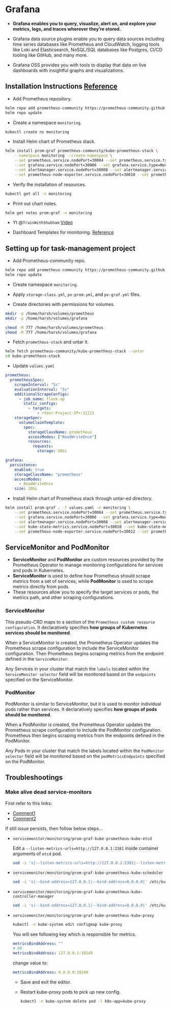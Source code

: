 # Grafana

* **Grafana enables you to query, visualize, alert on, and explore your metrics, logs, and traces wherever they’re stored.**

* Grafana data source plugins enable you to query data sources including time series databases like Prometheus and CloudWatch, logging tools like Loki and Elasticsearch, NoSQL/SQL databases like Postgres, CI/CD tooling like GitHub, and many more.
* Grafana OSS provides you with tools to display that data on live dashboards with insightful graphs and visualizations.

## Installation Instructions [Reference](https://github.com/prometheus-community/helm-charts/tree/main/charts/kube-prometheus-stack)

* Add Prometheus repository.

```bash
helm repo add prometheus-community https://prometheus-community.github.io/helm-charts
helm repo update
```

* Create a namespace `monitoring`.

```bash
kubectl create ns monitoring
```

* Install Helm chart of Prometheus stack.

```bash
helm install prom-graf prometheus-community/kube-prometheus-stack \
    --namespace monitoring --create-namespace \
    --set prometheus.service.nodePort=30004 --set prometheus.service.type=NodePort \
    --set grafana.service.nodePort=30006 --set grafana.service.type=NodePort \
    --set alertmanager.service.nodePort=30008 --set alertmanager.service.type=NodePort \
    --set prometheus-node-exporter.service.nodePort=30010 --set prometheus-node-exporter.service.type=NodePort
```

* Verify the installation of resources.

```bash
kubectl get all -n monitoring
```

* Print out chart notes.

```bash
helm get notes prom-graf -n monitoring
```

* Yt @`TrainWithShubham` [Video](https://www.youtube.com/watch?v=DXZUunEeHqM)

* Dashboard Templates for monitoring. [Reference](https://grafana.com/grafana/dashboards/)

## Setting up for task-management project

* Add Prometheus-community repo.

```bash
helm repo add prometheus-community https://prometheus-community.github.io/helm-charts
helm repo update
```

* Create namespace `monitoring`.

* Apply `storage-class.yml`, `pv-prom.yml`, and `pv-graf.yml` files.

* Create directories with permissions for volumes.

```bash
mkdir -p /home/harsh/volumes/prometheus
mkdir -p /home/harsh/volumes/grafana

chmod -R 777 /home/harsh/volumes/prometheus
chmod -R 777 /home/harsh/volumes/grafana
```

* Fetch `prometheus-stack` and untar it.

```bash
helm fetch prometheus-community/kube-prometheus-stack --untar
cd kube-prometheus-stack
```

* Update `values.yaml`

```yaml
prometheus:
  prometheusSpec:
    scrapeInterval: "5s"
    evaluationInterval: "5s"
    additionalScrapeConfigs:
      - job_name: flask-ap
        static_configs:
          - targets:
              - <Your-Project-IP>:31111
    storageSpec:
      volumeClaimTemplate:
        spec:
          storageClassName: prometheus
          accessModes: ["ReadWriteOnce"]
          resources:
            requests:
              storage: 50Gi

grafana:
  persistence:
    enabled: true
    storageClassName: "prometheus"
    accessModes:
      - ReadWriteOnce
    size: 20Gi
```

* Install Helm chart of Prometheus stack through untar-ed directory.

```bash
helm install prom-graf . -f values.yaml -n monitoring \
    --set prometheus.service.nodePort=30004 --set prometheus.service.type=NodePort \
    --set grafana.service.nodePort=30006 --set grafana.service.type=NodePort \
    --set alertmanager.service.nodePort=30008 --set alertmanager.service.type=NodePort \
    --set kube-state-metrics.service.nodePort=30010 --set kube-state-metrics.service.type=NodePort \
    --set prometheus-node-exporter.service.nodePort=30012 --set prometheus-node-exporter.service.type=NodePort
```

## ServiceMonitor and PodMonitor

* **ServiceMonitor** and **PodMonitor** are custom resources provided by the Prometheus Operator to manage monitoring configurations for services and pods in Kubernetes.
* **ServiceMonitor** is used to define how Prometheus should scrape metrics from a set of services, while **PodMonitor** is used to scrape metrics directly from pods.
* These resources allow you to specify the target services or pods, the metrics path, and other scraping configurations.

### ServiceMonitor

This pseudo-CRD maps to a section of the `Prometheus custom resource configuration`. It declaratively specifies **how groups of Kubernetes services should be monitored**.

When a ServiceMonitor is created, the Prometheus Operator updates the Prometheus scrape configuration to include the ServiceMonitor configuration. Then Prometheus begins scraping metrics from the endpoint defined in the `ServiceMonitor`.

Any Services in your cluster that match the `labels` located within the `ServiceMonitor selector` field will be monitored based on the `endpoints` specified on the ServiceMonitor.

### PodMonitor

PodMonitor is similar to ServiceMonitor, but it is used to monitor individual pods rather than services. It declaratively specifies **how groups of pods should be monitored**.

When a PodMonitor is created, the Prometheus Operator updates the Prometheus scrape configuration to include the PodMonitor configuration. Prometheus then begins scraping metrics from the endpoints defined in the PodMonitor.

Any Pods in your cluster that match the labels located within the `PodMonitor selector` field will be monitored based on the `podMetricsEndpoints` specified on the PodMonitor.

## Troubleshootings

### Make alive dead service-monitors

First refer to this links:

* [Comment1](https://github.com/prometheus-operator/kube-prometheus/issues/1392#issuecomment-2082325391)
* [Comment2](https://github.com/prometheus-operator/kube-prometheus/issues/1392#issuecomment-1411719953)

If still issue persists, then follow below steps...

* `servicemonitor/monitoring/prom-graf-kube-prometheus-kube-etcd`

    Edit a `--listen-metrics-urls=http://127.0.0.1:2381` inside container arguments of `etcd` pod.

    ```bash
    sed -i 's|--listen-metrics-urls=http://127.0.0.1:2381|--listen-metrics-urls=http://0.0.0.0:2381|' /etc/kubernetes/manifests/etcd.yaml
    ```

* `servicemonitor/monitoring/prom-graf-kube-prometheus-kube-scheduler`

    ```bash
    sed -i 's|--bind-address=127.0.0.1|--bind-address=0.0.0.0|' /etc/kubernetes/manifests/kube-scheduler.yaml
    ```

* `servicemonitor/monitoring/prom-graf-kube-prometheus-kube-controller-manager`

    ```bash
    sed -i 's|--bind-address=127.0.0.1|--bind-address=0.0.0.0|' /etc/kubernetes/manifests/kube-controller-manager.yaml
    ```

* `servicemonitor/monitoring/prom-graf-kube-prometheus-kube-proxy`

    ```bash
    kubectl -n kube-system edit configmap kube-proxy
    ```

    You will see following key which is responsible for metrics.

    ```yaml
    metricsBindAddress: ""
    # OR
    metricsBindAddress: 127.0.0.1:10249
    ```

    change value to:

    ```yaml
    metricsBindAddress: 0.0.0.0:10249
    ```

  * Save and exit the editor.

  * Restart kube-proxy pods to pick up new config.

    ```bash
    kubectl -n kube-system delete pod -l k8s-app=kube-proxy
    ```
